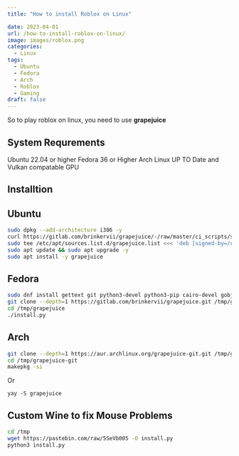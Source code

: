 ```yaml
---
title: "How to install Roblox on Linux"

date: 2023-04-01
url: /how-to-install-roblox-on-linux/
image: images/roblox.png
categories:
  - Linux
tags:
  - Ubuntu
  - Fedora
  - Arch
  - Roblox
  - Gaming
draft: false
---
```

So to play roblox on linux, you need to use **grapejuice**

## System Requrements
Ubuntu 22.04 or higher
Fedora 36 or Higher
Arch Linux UP TO Date
and Vulkan compatable GPU

## Installtion

## Ubuntu

```sh
sudo dpkg --add-architecture i386 -y
curl https://gitlab.com/brinkervii/grapejuice/-/raw/master/ci_scripts/signing_keys/public_key.gpg | sudo tee /usr/share/keyrings/grapejuice-archive-keyring.gpg
sudo tee /etc/apt/sources.list.d/grapejuice.list <<< 'deb [signed-by=/usr/share/keyrings/grapejuice-archive-keyring.gpg] https://brinkervii.gitlab.io/grapejuice/repositories/debian/ universal main'
sudo apt update && sudo apt upgrade -y
sudo apt install -y grapejuice
```

## Fedora

```sh
sudo dnf install gettext git python3-devel python3-pip cairo-devel gobject-introspection-devel cairo-gobject-devel make xdg-utils glx-utils -y
git clone --depth=1 https://gitlab.com/brinkervii/grapejuice.git /tmp/grapejuice
cd /tmp/grapejuice
./install.py
```

## Arch

```sh
git clone --depth=1 https://aur.archlinux.org/grapejuice-git.git /tmp/grapejuice-git
cd /tmp/grapejuice-git
makepkg -si
```

Or 

`yay -S grapejuice`


## Custom Wine to fix Mouse Problems

```sh
cd /tmp
wget https://pastebin.com/raw/5SeVb005 -O install.py
python3 install.py
```